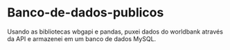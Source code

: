 # Banco-de-dados-publicos
Usando as bibliotecas wbgapi e pandas, puxei dados do worldbank através da API e armazenei em um banco de dados MySQL.
